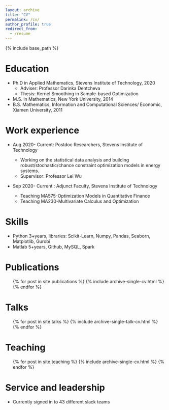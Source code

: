 ```yaml
---
layout: archive
title: "CV"
permalink: /cv/
author_profile: true
redirect_from:
  - /resume
---
```


{% include base_path %}

Education
======
* Ph.D in Applied Mathematics, Stevens Institute of Technology, 2020
  * Adviser: Professor Darinka Dentcheva
  * Thesis: Kernel Smoothing in Sample-based Optimization
* M.S. in Mathematics, New York University, 2014
* B.S. Mathematics, Information and Computational Sciences/ Economic, Xiamen University, 2011

Work experience
======
* Aug 2020- Current: Postdoc Researchers, Stevens Institute of Technology
  * Working on the statistical data analysis and building robust/stochastic/chance constraint optimization models in energy systems.
  * Supervisor: Professor Lei Wu
  
* Sep 2020- Current : Adjunct Faculty, Stevens Institute of Technology
  * Teaching MA575-Optimization Models in Quantitative Finance
  * Teaching MA230-Multivariate Calculus and Optimization
  
Skills
======
* Python 3+years, libraries: Scikit-Learn, Numpy, Pandas, Seaborn, Matplotlib, Gurobi
* Matlab 5+years, Github, MySQL, Spark

Publications
======
  <ul>{% for post in site.publications %}
    {% include archive-single-cv.html %}
  {% endfor %}</ul>

Talks
======
  <ul>{% for post in site.talks %}
    {% include archive-single-talk-cv.html %}
  {% endfor %}</ul>

Teaching
======
  <ul>{% for post in site.teaching %}
    {% include archive-single-cv.html %}
  {% endfor %}</ul>

Service and leadership
======
* Currently signed in to 43 different slack teams
